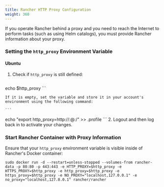 ```yaml
---
title: Rancher HTTP Proxy Configuration
weight: 360
---
```

If you operate Rancher behind a proxy and you need to reach the Internet to perform tasks (such as using Helm catalogs), you must provide Rancher information about your proxy.

### Setting the `http_proxy` Environment Variable 

#### Ubuntu

1. Check if `http_proxy` is still defined:

    ```
echo $http_proxy
    ```

    If it is empty, set the variable and store it in your account's environment using the following command:

    ```
echo "export http_proxy=http://<username>:<password>@<proxy url>:<proxy port>/" >> .profile
    ```
2. Logout and then log back in to activate your changes.

### Start Rancher Container with Proxy Information 

Ensure that your `http_proxy` environment variable is visible inside of Rancher's Docker container:

```
sudo docker run -d --restart=unless-stopped --volumes-from rancher-data -p 80:80 -p 443:443 -e HTTP_PROXY=$http_proxy -e HTTPS_PROXY=$http_proxy -e http_proxy=$http_proxy -e https_proxy=$http_proxy -e NO_PROXY="localhost,127.0.0.1" -e no_proxy="localhost,127.0.0.1" rancher/rancher
```

